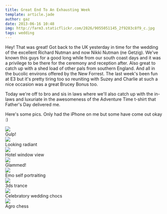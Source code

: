 ```yaml
---
title: Great End To An Exhausting Week
template: article.jade
author: gaz
date: 2013-06-16 10:48
img: http://farm3.staticflickr.com/2826/9055051145_2f9283c8f9_c.jpg
tags: wedding
---
```


Hey! That was great! Got back to the UK yesterday in time for the wedding of the excellent Richard Nutman and now Nikki Nutman (ne Getzig). We've known this guys for a good long while from our south coast days and it was a privilege to be there for the ceremony and reception after. Also great to catch up with a shed load of other pals from southern England. And all in the bucolic environs offered by the New Forrest. The last week's been fun at E3 but it's pretty tiring too so reuniting with Suzey and Charlie at such a nice occasion was a great Brucey Bonus too.

Today we're off to bro and sis in laws where we'll also catch up with the in-laws and luxuriate in the awesomeness of the Adventure Time t-shirt that Father's Day delivered me.

Here's some pics. Only had the iPhone on me but some have come out okay :)

<div class='middle'>
<img src='http://farm4.staticflickr.com/3752/9057279358_2bf1b212b5_z.jpg'>
<div> Gulp! </div>
</div>

<div class='middle'>
<img src='http://farm3.staticflickr.com/2826/9055051145_2f9283c8f9_c.jpg'>
<div> Looking radiant </div>
</div>

<div class='middle'>
<img src='http://farm4.staticflickr.com/3680/9055065991_507e68f333_c.jpg'>
<div> Hotel window view </div>
</div>

<div class='middle'>
<img src='http://farm3.staticflickr.com/2869/9057284274_3b67a36aeb_c.jpg'>
<div> Glammed! </div>
</div>

<div class='middle'>
<img src='http://farm4.staticflickr.com/3700/9057300600_7edd821b2a_c.jpg'>
<div> Emo self portraiting </div>
</div>

<div class='middle'>
<img src='http://farm6.staticflickr.com/5322/9057305816_5e690d3e0a_c.jpg'>
<div> 3ds trance </div>
</div>

<div class='middle'>
<img src='http://farm6.staticflickr.com/5322/9054981223_0abbec228a_c.jpg'>
<div> Celebratory wedding chocs </div>
</div>

<div class='middle'>
<img src='http://farm3.staticflickr.com/2882/9057259456_03ae10b4f7_z.jpg'>
<div> Agro chess </div>
</div>


